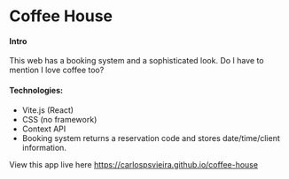# Coffee House

#### Intro

This web has a booking system and a sophisticated look.
Do I have to mention I love coffee too?

#### Technologies:
- Vite.js (React)
- CSS (no framework)
- Context API
- Booking system returns a reservation code and stores date/time/client information.

View this app live here https://carlospsvieira.github.io/coffee-house
